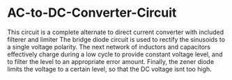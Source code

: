 # AC-to-DC-Converter-Circuit
This circuit is a complete alternate to direct current converter with included filterer and limiter
The bridge diode circuit is used to rectify the sinusoids to a single voltage polarity.
The next network of inductors and capacitors effectively charge during a low cycle to provide constant voltage level, and to filter
the level to an appropriate error amount.
Finally, the zener diode limits the voltage to a certain level, so that the DC voltage isnt too high.
